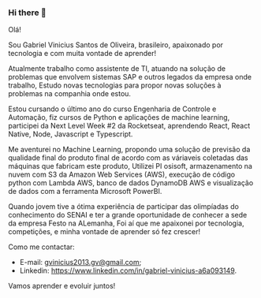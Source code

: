 ### Hi there 👋

<!--
**Gabrielvinicius27/Gabrielvinicius27** is a ✨ _special_ ✨ repository because its `README.md` (this file) appears on your GitHub profile.

Here are some ideas to get you started:

- 🔭 I’m currently working on ...
- 🌱 I’m currently learning ...
- 👯 I’m looking to collaborate on ...
- 🤔 I’m looking for help with ...
- 💬 Ask me about ...
- 📫 How to reach me: ...
- 😄 Pronouns: ...
- ⚡ Fun fact: ...
-->

Olá! 

Sou Gabriel Vinicius Santos de Oliveira, brasileiro, apaixonado por tecnologia e com muita vontade de aprender!

Atualmente trabalho como assistente de TI, atuando na solução de problemas que envolvem sistemas SAP e outros legados da empresa onde trabalho,
Estudo novas tecnologias para propor novas soluções à problemas na companhia onde estou.

Estou cursando o último ano do curso Engenharia de Controle e Automação, fiz cursos de Python e aplicações de machine learning, 
participei da Next Level Week #2 da Rocketseat, aprendendo React, React Native, Node, Javascript e Typescript.

Me aventurei no Machine Learning, propondo uma solução de previsão da qualidade final do produto final de acordo com as váriaveis coletadas das máquinas que fabricam este produto,
Utilizei PI osisoft, armazenamento na nuvem com S3 da Amazon Web Services (AWS), execução de código python com Lambda AWS, banco de dados DynamoDB AWS e visualização de dados com
a ferramenta Microsoft PowerBI.

Quando jovem tive a ótima experiência de participar das olimpíadas do conhecimento do SENAI e ter a grande oportunidade de conhecer a sede da empresa Festo na ALemanha, 
Foi aí que me apaixonei por tecnologia, competições, e minha vontade de aprender só fez crescer!

Como me contactar:  
 - E-mail: gvinicius2013.gv@gmail.com;
 - Linkedin: https://www.linkedin.com/in/gabriel-vinicius-a6a093149.

Vamos aprender e evoluir juntos!
